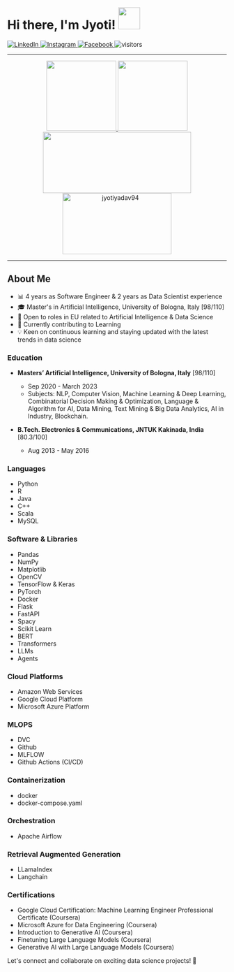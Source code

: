# Hi there, I'm Jyoti! <img src="https://media.giphy.com/media/wpoLqr5FT1sY0/source.gif" width="50"></h2>
<a href="https://www.linkedin.com/in/jyoti-yadav-64916b160/" target="_blank">
  <img src="https://img.shields.io/badge/-Linkedin-blue?style=flat-square&logo=Linkedin&logoColor=white&link=https://www.linkedin.com/in/lorenzo-stacchio/)" alt="LinkedIn">
</a>
<a href="https://www.instagram.com/x0x0_in/" target="_blank">
  <img src="https://img.shields.io/badge/Instagram-%23E4405F.svg?&style=flat-square&logo=instagram&logoColor=white" alt="Instagram">
</a>
<a href="https://www.facebook.com/jumbo.yadav/" target="_blank">
  <img src="https://img.shields.io/badge/Facebook-%231877F2.svg?&style=flat-square&logo=facebook&logoColor=white" alt="Facebook">
</a>
<a>
  <img src="https://visitor-badge.laobi.icu/badge?page_id=jyotiyadav94.jyotiyadav94" alt="visitors">
</a>

---

<p align="center">
<a href="https://github.com/jyotiyadav94">
  <img height="160" src="https://github-readme-stats.vercel.app/api?username=jyotiyadav94&show_icons=true&theme=tokyonight"/>
  <img height="160" src="https://github-readme-streak-stats.herokuapp.com/?user=jyotiyadav94&theme=tokyonight&show_icons=true"/>
  
  <img height="140" width = "340" src="https://leetcard.jacoblin.cool/jyotiyadav1994??theme=unicorn?animation=true"/>
  <img height="140" width = "250" src="https://github-readme-stats.vercel.app/api/top-langs?username=jyotiyadav94&layout=compact&theme=tokyonight&count_private=true&langs_count=10" alt="jyotiyadav94"/>
</a>
</p>

---


## About Me
- 📊 4 years as Software Engineer & 2 years as Data Scientist experience
- 🎓 Master's in Artificial Intelligence, University of Bologna, Italy [98/110]
- 🚀 Open to roles in EU related to Artificial Intelligence & Data Science
- 💼 Currently contributing to Learning
- 💡 Keen on continuous learning and staying updated with the latest trends in data science

### Education
- **Masters’ Artificial Intelligence, University of Bologna, Italy** [98/110]
  - Sep 2020 - March 2023
  - Subjects: NLP, Computer Vision, Machine Learning & Deep Learning, Combinatorial Decision Making & Optimization, Language & Algorithm for AI, Data Mining, Text Mining & Big Data Analytics, AI in Industry, Blockchain.

- **B.Tech. Electronics & Communications, JNTUK Kakinada, India** [80.3/100]
  - Aug 2013 - May 2016

### Languages
- Python
- R
- Java
- C++
- Scala
- MySQL

### Software & Libraries
- Pandas 
- NumPy
- Matplotlib
- OpenCV
- TensorFlow & Keras
- PyTorch
- Docker
- Flask
- FastAPI
- Spacy
- Scikit Learn
- BERT
- Transformers
- LLMs
- Agents


### Cloud Platforms
- Amazon Web Services
- Google Cloud Platform 
- Microsoft Azure Platform

### MLOPS
- DVC
- Github
- MLFLOW
- Github Actions (CI/CD)


### Containerization
- docker
- docker-compose.yaml

### Orchestration
- Apache Airflow

### Retrieval Augmented Generation
- LLamaIndex
- Langchain

### Certifications
- Google Cloud Certification: Machine Learning Engineer Professional Certificate (Coursera)
- Microsoft Azure for Data Engineering (Coursera)
- Introduction to Generative AI (Coursera)
- Finetuning Large Language Models (Coursera)
- Generative AI with Large Language Models (Coursera)

Let's connect and collaborate on exciting data science projects! 🚀
